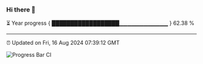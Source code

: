 ### Hi there 👋

⏳ Year progress { ██████████████████▁▁▁▁▁▁▁▁▁▁▁▁ } 62.38 %

---

⏰ Updated on Fri, 16 Aug 2024 07:39:12 GMT

![Progress Bar CI](https://github.com/IshwaranRudhara/GIT-ACTION/workflows/Progress%20Bar%20CI/badge.svg)
